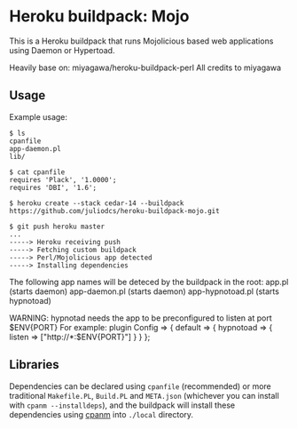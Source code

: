 Heroku buildpack: Mojo
======================

This is a Heroku buildpack that runs Mojolicious based web applications using Daemon or Hypertoad.

Heavily base on: miyagawa/heroku-buildpack-perl
All credits to miyagawa

Usage
-----

Example usage:

    $ ls
    cpanfile
    app-daemon.pl
    lib/

    $ cat cpanfile
    requires 'Plack', '1.0000';
    requires 'DBI', '1.6';

    $ heroku create --stack cedar-14 --buildpack https://github.com/juliodcs/heroku-buildpack-mojo.git

    $ git push heroku master
    ...
    -----> Heroku receiving push
    -----> Fetching custom buildpack
    -----> Perl/Mojolicious app detected
    -----> Installing dependencies

The following app names will be deteced by the buildpack in the root:
  app.pl (starts daemon)
  app-daemon.pl (starts daemon)
  app-hypnotoad.pl (starts hypnotoad)

WARNING: hypnotad needs the app to be preconfigured to listen at port $ENV{PORT}
For example:
plugin Config => {
    default => {
        hypnotoad => {
            listen => ["http://*:$ENV{PORT}"]
            }
        }
    };

Libraries
---------

Dependencies can be declared using `cpanfile` (recommended) or more traditional `Makefile.PL`, `Build.PL` and `META.json` (whichever you can install with `cpanm --installdeps`), and the buildpack will install these dependencies using [cpanm](http://cpanmin.us) into `./local` directory.

